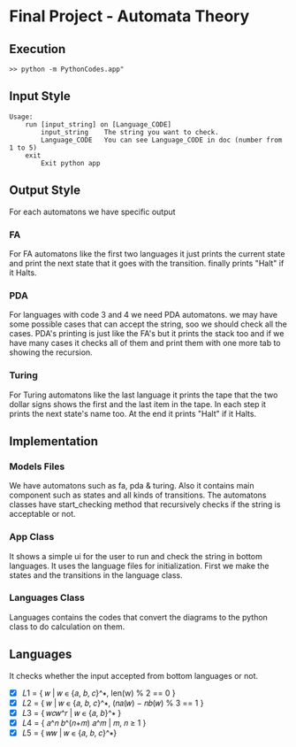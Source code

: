 # Final Project - Automata Theory

## Execution
```
>> python -m PythonCodes.app"
```

## Input Style
```
Usage:
    run [input_string] on [Language_CODE]
        input_string    The string you want to check.
        Language_CODE   You can see Language_CODE in doc (number from 1 to 5)
    exit
        Exit python app
```


## Output Style
For each automatons we have specific output
### FA
For FA automatons like the first two languages it just prints the current state and print the next state that it goes with the transition. finally prints "Halt" if it Halts.
### PDA
For languages with code 3 and 4 we need PDA automatons. we may have some possible cases that can accept the string, soo we should check all the cases. PDA's printing is just like the FA's but it prints the stack too and if we have many cases it checks all of them and print them with one more tab to showing the recursion.
### Turing
For Turing automatons like the last language it prints the tape that the two dollar signs shows the first and the last item in the tape. In each step it prints the next state's name too. At the end it prints "Halt" if it Halts.

## Implementation

### Models Files
We have automatons such as fa, pda & turing. Also it contains main component such as states and all kinds of transitions. The automatons classes have start_checking method that recursively checks if the string is acceptable or not.
### App Class
It shows a simple ui for the user to run and check the string in bottom languages. It uses the language files for initialization. First we make the states and the transitions in the language class.
### Languages Class
Languages contains the codes that convert the diagrams to the python class to do calculation on them.

## Languages

It checks whether the input accepted from bottom languages or not.

 - [X] 𝐿1 = { 𝑤 | 𝑤 ∊ {𝑎, 𝑏, 𝑐}^∗, len(w) % 2 == 0 } 
 - [X] 𝐿2 = { 𝑤 | 𝑤 ∊ {𝑎, 𝑏, 𝑐}^∗, (𝑛𝑎(𝑤) − 𝑛𝑏(𝑤) % 3 == 1 } 
 - [X] 𝐿3 = { 𝑤𝑐𝑤^𝑟 | 𝑤 ∊ {𝑎, 𝑏}^∗ } 
 - [X] 𝐿4 = { 𝑎^𝑛 𝑏^(𝑛+𝑚) 𝑎^𝑚 | 𝑚, 𝑛 ≥ 1 } 
 - [X] 𝐿5 = { 𝑤𝑤 | 𝑤 ∊ {𝑎, 𝑏, 𝑐}^∗}